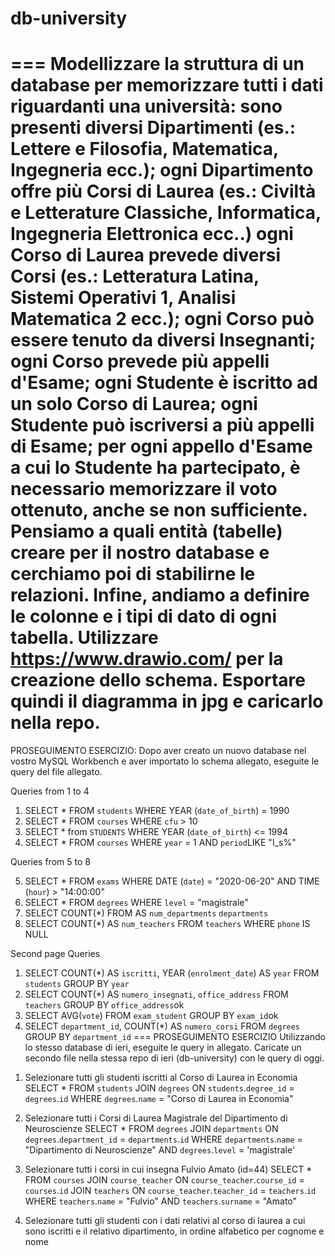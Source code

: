 # db-university
===
Modellizzare la struttura di un database per memorizzare tutti i dati riguardanti una università:
sono presenti diversi Dipartimenti (es.: Lettere e Filosofia, Matematica, Ingegneria ecc.);
ogni Dipartimento offre più Corsi di Laurea (es.: Civiltà e Letterature Classiche, Informatica, Ingegneria Elettronica ecc..)
ogni Corso di Laurea prevede diversi Corsi (es.: Letteratura Latina, Sistemi Operativi 1, Analisi Matematica 2 ecc.);
ogni Corso può essere tenuto da diversi Insegnanti;
ogni Corso prevede più appelli d'Esame;
ogni Studente è iscritto ad un solo Corso di Laurea;
ogni Studente può iscriversi a più appelli di Esame;
per ogni appello d'Esame a cui lo Studente ha partecipato, è necessario memorizzare il voto ottenuto, anche se non sufficiente.
Pensiamo a quali entità (tabelle) creare per il nostro database e cerchiamo poi di stabilirne le relazioni. Infine, andiamo a definire le colonne e i tipi di dato di ogni tabella.
Utilizzare https://www.drawio.com/ per la creazione dello schema.
Esportare quindi il diagramma in jpg e caricarlo nella repo.
===
PROSEGUIMENTO ESERCIZIO:
Dopo aver creato un nuovo database nel vostro MySQL Workbench e aver importato lo schema allegato, eseguite le query del file allegato.

Queries from 1 to 4

1)   SELECT * FROM `students` WHERE YEAR (`date_of_birth`) = 1990
2)   SELECT * FROM `courses` WHERE `cfu` > 10
3)   SELECT * from `STUDENTS` WHERE YEAR (`date_of_birth`) <= 1994
4)   SELECT * FROM `courses` WHERE `year` = 1 AND `period`LIKE "I_s%"

Queries from 5 to 8

5)   SELECT * FROM `exams` WHERE DATE (`date`) = "2020-06-20" AND TIME (`hour`) > "14:00:00"
6)   SELECT * FROM `degrees` WHERE `level` = "magistrale"
7)   SELECT COUNT(*) FROM AS `num_departments` `departments` 
8)   SELECT COUNT(*) AS `num_teachers` FROM `teachers` WHERE `phone` IS NULL

Second page Queries 

1)  SELECT COUNT(*) AS `iscritti`,  YEAR (`enrolment_date`) AS `year` FROM `students` GROUP BY `year`
2)  SELECT COUNT(*) AS `numero_insegnati`, `office_address` FROM `teachers` GROUP BY `office_address`ok
3)  SELECT AVG(`vote`) FROM `exam_student` GROUP BY `exam_id`ok
4)  SELECT `department_id`, COUNT(*) AS `numero_corsi` FROM `degrees` GROUP BY `department_id`
===
PROSEGUIMENTO ESERCIZIO
Utilizzando lo stesso database di ieri, eseguite le query in allegato.
Caricate un secondo file nella stessa repo di ieri (db-university) con le query di oggi.

1. Selezionare tutti gli studenti iscritti al Corso di Laurea in Economia
SELECT *
FROM `students`
JOIN `degrees` ON `students`.`degree_id` = `degrees`.`id`
WHERE `degrees`.`name` = "Corso di Laurea in Economia"

2. Selezionare tutti i Corsi di Laurea Magistrale del Dipartimento di Neuroscienze
SELECT *
FROM `degrees`
JOIN `departments` ON `degrees`.`department_id` = `departments`.`id`
WHERE `departments`.`name` = "Dipartimento di Neuroscienze"
AND `degrees`.`level` = 'magistrale'

 3. Selezionare tutti i corsi in cui insegna Fulvio Amato (id=44)
SELECT *
FROM `courses`
JOIN `course_teacher` ON `course_teacher`.`course_id` = `courses`.`id`
JOIN `teachers` ON `course_teacher`.`teacher_id` = `teachers`.`id`
WHERE `teachers`.`name` = "Fulvio"
AND `teachers`.`surname` = "Amato"

 4. Selezionare tutti gli studenti con i dati relativi al corso di laurea a cui
 sono iscritti e il relativo dipartimento, in ordine alfabetico per cognome e
 nome

